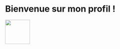 <h1>Bienvenue sur mon profil !</h1>
<img src ="https://media.giphy.com/media/MksyvqJEf8yPK/giphy.gif" width = 80> 

<!--
**EstebanBiret/EstebanBiret** is a ✨ _special_ ✨ repository because its `README.md` (this file) appears on your GitHub profile.

Here are some ideas to get you started:

- 🔭 I’m currently working on ...
- 🌱 I’m currently learning ...
- 👯 I’m looking to collaborate on ...
- 🤔 I’m looking for help with ...
- 💬 Ask me about ...
- 📫 How to reach me: ...
- 😄 Pronouns: ...
- ⚡ Fun fact: ...
-->
